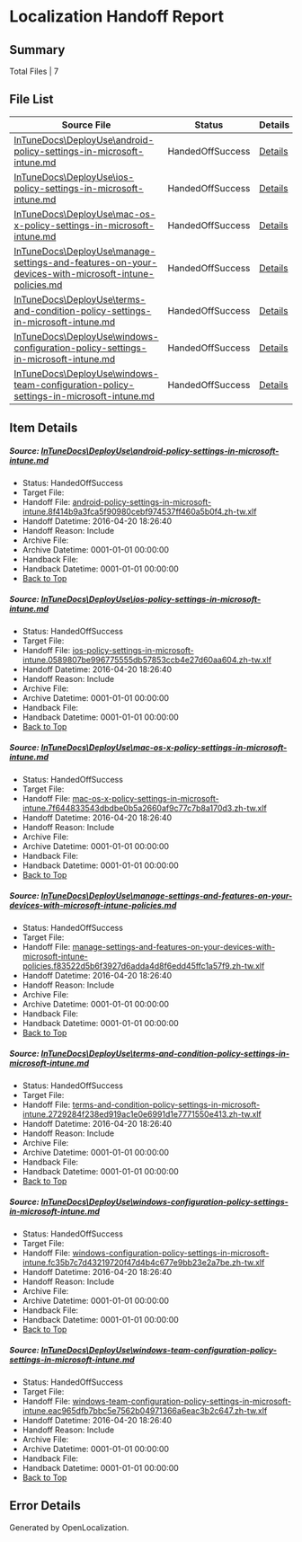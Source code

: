# <a name='report-top'></a> Localization Handoff Report

## Summary
 Total Files | 7

## File List
 Source File | Status | Details 
 ----------- | ------ | ------- 
 [InTuneDocs\DeployUse\android-policy-settings-in-microsoft-intune.md](https://github.com/Microsoft/IntuneDocs-pr/blob/b69d30865ffc6453a19557e343674b9dbc6bcbd9/InTuneDocs/DeployUse/android-policy-settings-in-microsoft-intune.md) | HandedOffSuccess | [Details](#040b15af6225f0206f6f142ecc6c6a9e874883af26)
 [InTuneDocs\DeployUse\ios-policy-settings-in-microsoft-intune.md](https://github.com/Microsoft/IntuneDocs-pr/blob/b69d30865ffc6453a19557e343674b9dbc6bcbd9/InTuneDocs/DeployUse/ios-policy-settings-in-microsoft-intune.md) | HandedOffSuccess | [Details](#f3fbd261e7a09eef62085f897f0484641253dbb371)
 [InTuneDocs\DeployUse\mac-os-x-policy-settings-in-microsoft-intune.md](https://github.com/Microsoft/IntuneDocs-pr/blob/b69d30865ffc6453a19557e343674b9dbc6bcbd9/InTuneDocs/DeployUse/mac-os-x-policy-settings-in-microsoft-intune.md) | HandedOffSuccess | [Details](#4e21eba9aaead6e3b26485c234660bc420445f9174)
 [InTuneDocs\DeployUse\manage-settings-and-features-on-your-devices-with-microsoft-intune-policies.md](https://github.com/Microsoft/IntuneDocs-pr/blob/b69d30865ffc6453a19557e343674b9dbc6bcbd9/InTuneDocs/DeployUse/manage-settings-and-features-on-your-devices-with-microsoft-intune-policies.md) | HandedOffSuccess | [Details](#81eb607c6001275c5d2fd8d761ace6e7d3c98b1486)
 [InTuneDocs\DeployUse\terms-and-condition-policy-settings-in-microsoft-intune.md](https://github.com/Microsoft/IntuneDocs-pr/blob/b69d30865ffc6453a19557e343674b9dbc6bcbd9/InTuneDocs/DeployUse/terms-and-condition-policy-settings-in-microsoft-intune.md) | HandedOffSuccess | [Details](#49a5044def9045973b009cb6e3e0617a88d3c81b286)
 [InTuneDocs\DeployUse\windows-configuration-policy-settings-in-microsoft-intune.md](https://github.com/Microsoft/IntuneDocs-pr/blob/b69d30865ffc6453a19557e343674b9dbc6bcbd9/InTuneDocs/DeployUse/windows-configuration-policy-settings-in-microsoft-intune.md) | HandedOffSuccess | [Details](#90c46a2a71aa2cd9aed416016782f4c9e499b11f307)
 [InTuneDocs\DeployUse\windows-team-configuration-policy-settings-in-microsoft-intune.md](https://github.com/Microsoft/IntuneDocs-pr/blob/b69d30865ffc6453a19557e343674b9dbc6bcbd9/InTuneDocs/DeployUse/windows-team-configuration-policy-settings-in-microsoft-intune.md) | HandedOffSuccess | [Details](#c9a512391ab569e44b42df958c5228f6f94895f7309)

## Item Details
##### <a name='040b15af6225f0206f6f142ecc6c6a9e874883af26'></a> Source: [InTuneDocs\DeployUse\android-policy-settings-in-microsoft-intune.md](https://github.com/Microsoft/IntuneDocs-pr/blob/b69d30865ffc6453a19557e343674b9dbc6bcbd9/InTuneDocs/DeployUse/android-policy-settings-in-microsoft-intune.md)
* Status: HandedOffSuccess
* Target File: 
* Handoff File: [android-policy-settings-in-microsoft-intune.8f414b9a3fca5f90980cebf974537ff460a5b0f4.zh-tw.xlf](https://github.com/Microsoft/EM.handoff/blob/fb978b4f2502c74f3c4bceb70ead18de58cbed7d/ol-handoff/Microsoft/IntuneDocs-pr.zh-tw/master/android-policy-settings-in-microsoft-intune.8f414b9a3fca5f90980cebf974537ff460a5b0f4.zh-tw.xlf)
* Handoff Datetime: 2016-04-20 18:26:40
* Handoff Reason: Include
* Archive File: 
* Archive Datetime: 0001-01-01 00:00:00
* Handback File: 
* Handback Datetime: 0001-01-01 00:00:00
* [Back to Top](#report-top)

##### <a name='f3fbd261e7a09eef62085f897f0484641253dbb371'></a> Source: [InTuneDocs\DeployUse\ios-policy-settings-in-microsoft-intune.md](https://github.com/Microsoft/IntuneDocs-pr/blob/b69d30865ffc6453a19557e343674b9dbc6bcbd9/InTuneDocs/DeployUse/ios-policy-settings-in-microsoft-intune.md)
* Status: HandedOffSuccess
* Target File: 
* Handoff File: [ios-policy-settings-in-microsoft-intune.0589807be996775555db57853ccb4e27d60aa604.zh-tw.xlf](https://github.com/Microsoft/EM.handoff/blob/fb978b4f2502c74f3c4bceb70ead18de58cbed7d/ol-handoff/Microsoft/IntuneDocs-pr.zh-tw/master/ios-policy-settings-in-microsoft-intune.0589807be996775555db57853ccb4e27d60aa604.zh-tw.xlf)
* Handoff Datetime: 2016-04-20 18:26:40
* Handoff Reason: Include
* Archive File: 
* Archive Datetime: 0001-01-01 00:00:00
* Handback File: 
* Handback Datetime: 0001-01-01 00:00:00
* [Back to Top](#report-top)

##### <a name='4e21eba9aaead6e3b26485c234660bc420445f9174'></a> Source: [InTuneDocs\DeployUse\mac-os-x-policy-settings-in-microsoft-intune.md](https://github.com/Microsoft/IntuneDocs-pr/blob/b69d30865ffc6453a19557e343674b9dbc6bcbd9/InTuneDocs/DeployUse/mac-os-x-policy-settings-in-microsoft-intune.md)
* Status: HandedOffSuccess
* Target File: 
* Handoff File: [mac-os-x-policy-settings-in-microsoft-intune.7f644833543dbdbe0b5a2660af9c77c7b8a170d3.zh-tw.xlf](https://github.com/Microsoft/EM.handoff/blob/fb978b4f2502c74f3c4bceb70ead18de58cbed7d/ol-handoff/Microsoft/IntuneDocs-pr.zh-tw/master/mac-os-x-policy-settings-in-microsoft-intune.7f644833543dbdbe0b5a2660af9c77c7b8a170d3.zh-tw.xlf)
* Handoff Datetime: 2016-04-20 18:26:40
* Handoff Reason: Include
* Archive File: 
* Archive Datetime: 0001-01-01 00:00:00
* Handback File: 
* Handback Datetime: 0001-01-01 00:00:00
* [Back to Top](#report-top)

##### <a name='81eb607c6001275c5d2fd8d761ace6e7d3c98b1486'></a> Source: [InTuneDocs\DeployUse\manage-settings-and-features-on-your-devices-with-microsoft-intune-policies.md](https://github.com/Microsoft/IntuneDocs-pr/blob/b69d30865ffc6453a19557e343674b9dbc6bcbd9/InTuneDocs/DeployUse/manage-settings-and-features-on-your-devices-with-microsoft-intune-policies.md)
* Status: HandedOffSuccess
* Target File: 
* Handoff File: [manage-settings-and-features-on-your-devices-with-microsoft-intune-policies.f83522d5b6f3927d6adda4d8f6edd45ffc1a57f9.zh-tw.xlf](https://github.com/Microsoft/EM.handoff/blob/fb978b4f2502c74f3c4bceb70ead18de58cbed7d/ol-handoff/Microsoft/IntuneDocs-pr.zh-tw/master/manage-settings-and-features-on-your-devices-with-microsoft-intune-policies.f83522d5b6f3927d6adda4d8f6edd45ffc1a57f9.zh-tw.xlf)
* Handoff Datetime: 2016-04-20 18:26:40
* Handoff Reason: Include
* Archive File: 
* Archive Datetime: 0001-01-01 00:00:00
* Handback File: 
* Handback Datetime: 0001-01-01 00:00:00
* [Back to Top](#report-top)

##### <a name='49a5044def9045973b009cb6e3e0617a88d3c81b286'></a> Source: [InTuneDocs\DeployUse\terms-and-condition-policy-settings-in-microsoft-intune.md](https://github.com/Microsoft/IntuneDocs-pr/blob/b69d30865ffc6453a19557e343674b9dbc6bcbd9/InTuneDocs/DeployUse/terms-and-condition-policy-settings-in-microsoft-intune.md)
* Status: HandedOffSuccess
* Target File: 
* Handoff File: [terms-and-condition-policy-settings-in-microsoft-intune.2729284f238ed919ac1e0e6991d1e7771550e413.zh-tw.xlf](https://github.com/Microsoft/EM.handoff/blob/fb978b4f2502c74f3c4bceb70ead18de58cbed7d/ol-handoff/Microsoft/IntuneDocs-pr.zh-tw/master/terms-and-condition-policy-settings-in-microsoft-intune.2729284f238ed919ac1e0e6991d1e7771550e413.zh-tw.xlf)
* Handoff Datetime: 2016-04-20 18:26:40
* Handoff Reason: Include
* Archive File: 
* Archive Datetime: 0001-01-01 00:00:00
* Handback File: 
* Handback Datetime: 0001-01-01 00:00:00
* [Back to Top](#report-top)

##### <a name='90c46a2a71aa2cd9aed416016782f4c9e499b11f307'></a> Source: [InTuneDocs\DeployUse\windows-configuration-policy-settings-in-microsoft-intune.md](https://github.com/Microsoft/IntuneDocs-pr/blob/b69d30865ffc6453a19557e343674b9dbc6bcbd9/InTuneDocs/DeployUse/windows-configuration-policy-settings-in-microsoft-intune.md)
* Status: HandedOffSuccess
* Target File: 
* Handoff File: [windows-configuration-policy-settings-in-microsoft-intune.fc35b7c7d43219720f47d4b4c677e9bb23e2a7be.zh-tw.xlf](https://github.com/Microsoft/EM.handoff/blob/fb978b4f2502c74f3c4bceb70ead18de58cbed7d/ol-handoff/Microsoft/IntuneDocs-pr.zh-tw/master/windows-configuration-policy-settings-in-microsoft-intune.fc35b7c7d43219720f47d4b4c677e9bb23e2a7be.zh-tw.xlf)
* Handoff Datetime: 2016-04-20 18:26:40
* Handoff Reason: Include
* Archive File: 
* Archive Datetime: 0001-01-01 00:00:00
* Handback File: 
* Handback Datetime: 0001-01-01 00:00:00
* [Back to Top](#report-top)

##### <a name='c9a512391ab569e44b42df958c5228f6f94895f7309'></a> Source: [InTuneDocs\DeployUse\windows-team-configuration-policy-settings-in-microsoft-intune.md](https://github.com/Microsoft/IntuneDocs-pr/blob/b69d30865ffc6453a19557e343674b9dbc6bcbd9/InTuneDocs/DeployUse/windows-team-configuration-policy-settings-in-microsoft-intune.md)
* Status: HandedOffSuccess
* Target File: 
* Handoff File: [windows-team-configuration-policy-settings-in-microsoft-intune.eac965dfb7bbc5e7562b04971366a6eac3b2c647.zh-tw.xlf](https://github.com/Microsoft/EM.handoff/blob/fb978b4f2502c74f3c4bceb70ead18de58cbed7d/ol-handoff/Microsoft/IntuneDocs-pr.zh-tw/master/windows-team-configuration-policy-settings-in-microsoft-intune.eac965dfb7bbc5e7562b04971366a6eac3b2c647.zh-tw.xlf)
* Handoff Datetime: 2016-04-20 18:26:40
* Handoff Reason: Include
* Archive File: 
* Archive Datetime: 0001-01-01 00:00:00
* Handback File: 
* Handback Datetime: 0001-01-01 00:00:00
* [Back to Top](#report-top)


## Error Details

Generated by OpenLocalization.
